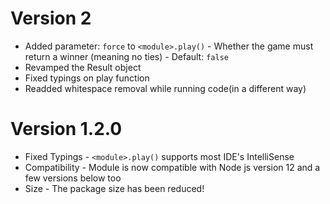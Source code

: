 # Version 2

- Added parameter: `force` to `<module>.play()` - Whether the game must return a winner (meaning no ties) - Default: `false`
- Revamped the Result object
- Fixed typings on play function
- Readded whitespace removal while running code(in a different way)


# Version 1.2.0

- Fixed Typings - `<module>.play()` supports most IDE's IntelliSense
- Compatibility - Module is now compatible with Node js version 12 and a few versions below too
- Size - The package size has been reduced!